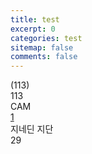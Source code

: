 ```yaml
---
title: test
excerpt: 0
categories: test
sitemap: false
comments: false
---
```


<div class="thumb cc  _CC">
    <div class="card_back">
        <img src="https://ssl.nexon.com/s2/game/fc/online/obt/externalAssets/card/CC.png" alt="">
    </div>
<div class="img">
    <img src="https://fo4.dn.nexoncdn.co.kr/live/externalAssets/common/playersActionHigh/p289001397.png?rd=202309211250" alt="" onerror="this.src='https://fco.dn.nexoncdn.co.kr/live/externalAssets/common/players/not_found.png'">
</div>
<div class="live_wrap">

</div>
<div class="r_ovr">(<span class="value">113<span class="diff"></span></span>)</div>
<div class="ovr value">113<span class="diff"></span></div>
<div class="position">CAM</div>
<div class="nation"><img src="https://fco.dn.nexoncdn.co.kr/live/externalAssets/common/countries/smallflags/18.png" alt=""></div>
<div class="season"><img src="https://ssl.nexon.com/s2/game/fo4/obt/externalAssets/season/CC_big.png" alt=""></div>
<div class="en_wrap selector_wrap"><a href="javascript:;" class="ability en_level1">1</a></div>
<div class="name_wrap">
    <div class="season"><img src="https://ssl.nexon.com/s2/game/fo4/obt/externalAssets/season/CC.png" alt=""></div>
    <div class="name">
    지네딘 지단
    </div>
</div>
<div class="pay">29</div>
</div>

<div id="chart"></div>
<script>
    // 백분율 위치와 해당 위치에 대응하는 Y 값을 정의합니다.
    var dataPoints = [
        { x: 20, y: 1 },
        { x: 50, y: 2 },
        { x: 90, y: 5},
        { x: 100, y: 3 },
    ];

    // 그래프 데이터 정의
    var options = {
        chart: {
            type: 'line',
            height: 400,
        },
        series: [{
            name: '선 그래프',
            data: dataPoints
        }],
        xaxis: {
            type: 'numeric', // X 축을 숫자 형식으로 설정
            min: 0,          // X 축의 최소값
            max: 100,        // X 축의 최대값
        },
    };

    // 그래프를 그릴 컨테이너 선택 및 그래프 생성
    var chart = new ApexCharts(document.querySelector("#chart"), options);

    // 그래프 그리기
    chart.render();
</script>